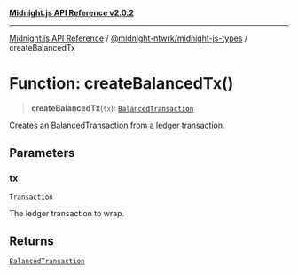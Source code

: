 [**Midnight.js API Reference v2.0.2**](../../../README.md)

***

[Midnight.js API Reference](../../../packages.md) / [@midnight-ntwrk/midnight-js-types](../README.md) / createBalancedTx

# Function: createBalancedTx()

> **createBalancedTx**(`tx`): [`BalancedTransaction`](../type-aliases/BalancedTransaction.md)

Creates an [BalancedTransaction](../type-aliases/BalancedTransaction.md) from a ledger transaction.

## Parameters

### tx

`Transaction`

The ledger transaction to wrap.

## Returns

[`BalancedTransaction`](../type-aliases/BalancedTransaction.md)
